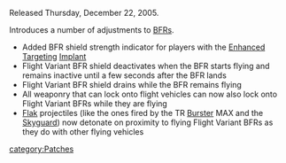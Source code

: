 Released Thursday, December 22, 2005.

Introduces a number of adjustments to [BFRs](BFR.md "wikilink").

- Added BFR shield strength indicator for players with the [Enhanced
  Targeting](Enhanced_Targeting.md "wikilink")
  [Implant](Implant.md "wikilink")
- Flight Variant BFR shield deactivates when the BFR starts flying and
  remains inactive until a few seconds after the BFR lands
- Flight Variant BFR shield drains while the BFR remains flying
- All weaponry that can lock onto flight vehicles can now also lock
  onto Flight Variant BFRs while they are flying
- [Flak](Flak.md "wikilink") projectiles (like the ones fired by the TR
  [Burster](Burster.md "wikilink") MAX and the
  [Skyguard](Skyguard.md "wikilink")) now detonate on proximity to flying
  Flight Variant BFRs as they do with other flying vehicles

[category:Patches](category:Patches.md "wikilink")
